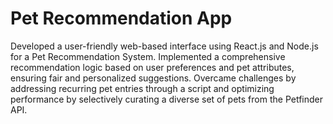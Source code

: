 # Pet Recommendation App
Developed a user-friendly web-based interface using React.js and Node.js for a Pet Recommendation System. Implemented a comprehensive recommendation logic based on user preferences and pet attributes, ensuring fair and personalized suggestions. Overcame challenges by addressing recurring pet entries through a script and optimizing performance by selectively curating a diverse set of pets from the Petfinder API.
